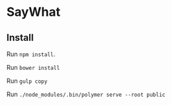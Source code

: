 # SayWhat

## Install

Run `npm install`.

Run `bower install`

Run `gulp copy`

Run `./node_modules/.bin/polymer serve --root public`
